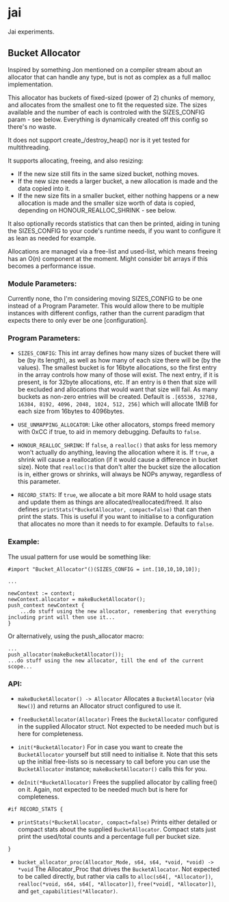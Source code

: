 # jai
Jai experiments.

## Bucket Allocator
Inspired by something Jon mentioned on a compiler stream about an allocator that can handle any type, but is not as complex as a full malloc implementation.

This allocator has buckets of fixed-sized (power of 2) chunks of memory, and allocates from the smallest one to fit the requested size.
The sizes available and the number of each is controled with the SIZES_CONFIG param - see below.
Everything is dynamically created off this config so there's no waste.

It does not support create_/destroy_heap() nor is it yet tested for multithreading.

It supports allocating, freeing, and also resizing:
- If the new size still fits in the same sized bucket, nothing moves.
- If the new size needs a larger bucket, a new allocation is made and the data copied into it.
- If the new size fits in a smaller bucket, either nothing happens or a new allocation is made and the smaller size worth of data is copied, depending on HONOUR_REALLOC_SHRINK - see below.

It also optionally records statistics that can then be printed, aiding in tuning the SIZES_CONFIG to your code's runtime needs, if you want to configure it as lean as needed for example.

Allocations are managed via a free-list and used-list, which means freeing has an O(n) component at the moment.  Might consider bit arrays if this becomes a performance issue.

### Module Parameters:
Currently none, tho I'm considering moving SIZES_CONFIG to be one instead of a Program Parameter.
This would allow there to be multiple instances with different configs, rather than the current paradigm that expects there to only ever be one \[configuration].

### Program Parameters:
- `SIZES_CONFIG`:
	This int array defines how many sizes of bucket there will be (by its length), as well as how many of each size there will be (by the values).
	The smallest bucket is for 16byte allocations, so the first entry in the array controls how many of those will exist.  The next entry, if it is present, is for 32byte allocations, etc.
	If an entry is `0` then that size will be excluded and allocations that would want that size will fail.
	As many buckets as non-zero entries will be created.
	Default is `.[65536, 32768, 16384, 8192, 4096, 2048, 1024, 512, 256]` which will allocate 1MiB for each size from 16bytes to 4096bytes.

- `USE_UNMAPPING_ALLOCATOR`:
	Like other allocators, stomps freed memory with 0xCC if true, to aid in memory debugging.
	Defaults to `false`.

- `HONOUR_REALLOC_SHRINK`:
	If `false`, a `realloc()` that asks for less memory won't actually do anything, leaving the allocation where it is.
	If `true`, a shrink will cause a reallocation (if it would cause a difference in bucket size).
	Note that `realloc()`s that don't alter the bucket size the allocation is in, either grows or shrinks, will always be NOPs anyway, regardless of this parameter.

- `RECORD_STATS`:
	If `true`, we allocate a bit more RAM to hold usage stats and update them as things are allocated/reallocated/freed.
	It also defines `printStats(*BucketAllocator, compact=false)` that can then print the stats.
	This is useful if you want to initialise to a configuration that allocates no more than it needs to for example.
	Defaults to `false`.

### Example:
The usual pattern for use would be something like:

	#import "Bucket_Allocator"()(SIZES_CONFIG = int.[10,10,10,10]);

	...

	newContext := context;
	newContext.allocator = makeBucketAllocator();
	push_context newContext {
		...do stuff using the new allocator, remembering that everything including print will then use it...
	}

Or alternatively, using the push_allocator macro:

	...
	push_allocator(makeBucketAllocator());
	...do stuff using the new allocator, till the end of the current scope...

### API:
- `makeBucketAllocator() -> Allocator`
	Allocates a `BucketAllocator` (via `New()`) and returns an Allocator struct configured to use it.

- `freeBucketAllocator(Allocator)`
	Frees the `BucketAllocator` configured in the supplied Allocator struct.
	Not expected to be needed much but is here for completeness.

- `init(*BucketAllocator)`
	For in case you want to create the `BucketAllocator` yourself but still need to initialise it.
	Note that this sets up the initial free-lists so is necessary to call before you can use the `BucketAllocator` instance; `makeBucketAllocator()` calls this for you.

- `deInit(*BucketAllocator)`
	Frees the supplied allocator by calling free() on it.
	Again, not expected to be needed much but is here for completeness.

`#if RECORD_STATS {`
- `printStats(*BucketAllocator, compact=false)`
	Prints either detailed or compact stats about the supplied `BucketAllocator`.
	Compact stats just print the used/total counts and a percentage full per bucket size.

`}`

- `bucket_allocator_proc(Allocator_Mode, s64, s64, *void, *void) -> *void`
	The Allocator_Proc that drives the `BucketAllocator`.
	Not expected to be called directly, but rather via calls to `alloc(s64[, *Allocator])`, `realloc(*void, s64, s64[, *Allocator])`, `free(*void[, *Allocator])`, and `get_capabilities(*Allocator)`.
